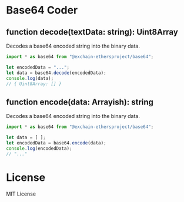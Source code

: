 Base64 Coder
============

function decode(textData: string): Uint8Array
---------------------------------------------

Decodes a base64 encoded string into the binary data.

```javascript
import * as base64 from "@exchain-ethersproject/base64";

let encodedData = "...";
let data = base64.decode(encodedData);
console.log(data);
// { Uint8Array: [] }
```

function encode(data: Arrayish): string
---------------------------------------

Decodes a base64 encoded string into the binary data.

```javascript
import * as base64 from "@exchain-ethersproject/base64";

let data = [ ];
let encodedData = base64.encode(data);
console.log(encodedData);
// "..."
```

License
=======

MIT License
